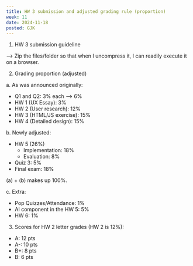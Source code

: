 ```yaml
---
title: HW 3 submission and adjusted grading rule (proportion)
week: 11
date: 2024-11-18
posted: GJK
---
```


1. HW 3 submission guideline

--> Zip the files/folder so that when I uncompress it, I can readily execute it on a browser.

2. Grading proportion (adjusted)

a. As was announced originally:
- Q1 and Q2: 3% each --> 6%
- HW 1 (UX Essay): 3%
- HW 2 (User research): 12%
- HW 3 (HTML/JS exercise): 15%
- HW 4 (Detailed design): 15%

b. Newly adjusted:
- HW 5 (26%)
  - Implementation: 18%
  - Evaluation: 8%
- Quiz 3: 5%
- Final exam: 18%

(a) + (b) makes up 100%.

c. Extra:
- Pop Quizzes/Attendance: 1%
- AI component in the HW 5: 5%
- HW 6: 1%

3. Scores for HW 2 letter grades (HW 2 is 12%):
- A: 12 pts
- A-: 10 pts
- B+: 8 pts
- B: 6 pts